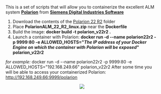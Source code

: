 This is a set of scripts that will allow you to containerize the excellent ALM system **[Polarion](https://polarion.plm.automation.siemens.com/en/application-lifecycle-management-alm-tool-trial)** from **[Siemens Digital Industries Software](https://www.sw.siemens.com/en-US/)**

 1. Download the contents of the [Polarion 22 R2](https://github.com/Krusty84/Docker-Polarion/tree/main/Polarion%2022%20R2) folder
 2. Place **PolarionALM_22_R2_linux.zip** near the **Dockerfile**
 3. Build the image: **docker build -t polarion_v22r2 .**
 4. Launch a container with Polarion: 
**docker run -d --name polarion22r2 -p 9999:80 -e ALLOWED_HOSTS="*The IP address of your Docker Engine on which the container with Polarion will be exposed*" polarion_v22r2**

*for example:* 
docker run -d --name polarion22r2 -p 9999:80 -e ALLOWED_HOSTS="192.168.249.66" polarion_v22r2
After some time you will be able to access your containerized Polarion: http://192.168.249.66:9999/polarion

<p align="center">
  <img src="https://github.com/user-attachments/assets/8dc3207d-676a-4912-8aaa-ed7786b87c89">
</p>
